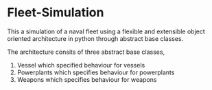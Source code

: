 # Fleet-Simulation
This a simulation of a naval fleet using a flexible and extensible object oriented architecture in python through abstract base classes.

The architecture consits of three abstract base classes,
1. Vessel which specified behaviour for vessels
2. Powerplants which specifies behaviour for powerplants
3. Weapons which specifies behaviour for weapons
